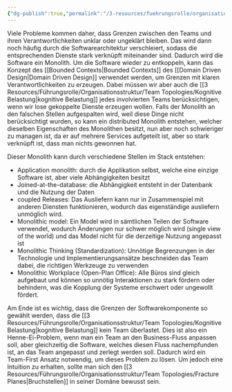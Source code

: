 ```yaml
---
{"dg-publish":true,"permalink":"/3-resources/fuehrungsrolle/organisationsstruktur/team-topologies/team-first-boundaries/","created":"2024-06-23T19:53:53.476+02:00","updated":"2024-04-29T07:29:30.906+02:00"}
---
```



Viele Probleme kommen daher, dass Grenzen zwischen den Teams und ihren Verantwortlichkeiten unklar oder ungeklärt bleiben. Das wird dann noch häufig durch die Softwarearchitektur verschleiert, sodass die entsprechenden Dienste stark verknüpft miteinander sind. Dadurch wird die Software ein Monolith.
Um die Software wieder zu entkoppeln, kann das Konzept des [[Bounded Contexts\|Bounded Contexts]] des [[Domain Driven Design\|Domain Driven Design]] verwendet werden, um Grenzen mit klaren Verantwortlichkeiten zu erzeugen. Dabei müssen wir aber auch die [[3 Resources/Führungsrolle/Organisationsstruktur/Team Topologies/Kognitive Belastung\|kognitive Belastung]] jedes involvierten Teams berücksichtigen, wenn wir lose gekoppelte Dienste erzeugen wollen.
Falls der Monolith an den falschen Stellen aufgespalten wird, weil diese Dinge nicht berücksichtigt wurden, so kann ein distributed Monolith entstehen, welcher dieselben Eigenschaften des Monolithen besitzt, nun aber noch schwieriger zu managen ist, da er auf mehrere Services aufgeteilt ist, aber so stark verknüpft ist, dass man nichts gewonnen hat. 

Dieser Monolith kann durch verschiedene Stellen im Stack entstehen:
- Application monolith: durch die Applikation selbst, welche eine einzige Software ist, aber viele Abhängigkeiten besitzt
- Joined-at-the-database: die Abhängigkeit entsteht in der Datenbank und die Nutzung der Daten
- coupled Releases: Das Ausliefern kann nur in Zusammenspiel mit anderen Diensten funktionieren, wodurch das eigenständige ausliefern unmöglich wird.
- Monolithic model: Ein Model wird in sämtlichen Teilen der Software verwendet, wodurch Änderungen nur schwer möglich wird (single view of the world) und das Model nicht für die derzeitige Nutzung angepasst ist
- Monolithic Thinking (Standardization): Unnötige Begrenzungen in der Technologie und Implementierungsansätze beschneiden das Team dabei, die richtigen Werkzeuge zu verwenden
- Monolithic Workplace (Open-Plan Office): Alle Büros sind gleich aufgebaut und können so unnötig Interaktionen zu stark fördern oder behindern, was die Kopplung der Systeme erschwert oder ungewollt fördert.

Am Ende ist es wichtig, dass die Grenzen der Softwarekomponente so gewählt werden, dass die [[3 Resources/Führungsrolle/Organisationsstruktur/Team Topologies/Kognitive Belastung\|kognitive Belastung]] kein Team überlastet. Dies ist also ein Henne-Ei-Problem, wenn man ein Team an den Business-Fluss anpassen soll, aber gleichzeitig die Software, welches diesen Fluss nachempfunden ist, an das Team angepasst und zerlegt werden soll. Dadurch wird ein Team-First Ansatz notwendig, um dieses Problem zu lösen. Um jedoch eine Intuition zu erhalten, sollte man sich den [[3 Resources/Führungsrolle/Organisationsstruktur/Team Topologies/Fracture Planes\|Bruchstellen]] in seiner Domäne bewusst sein.

